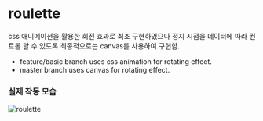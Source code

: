 # roulette

css 애니메이션을 활용한 회전 효과로 최초 구현하였으나 정지 시점을 데이터에 따라 컨트롤 할 수 있도록 최종적으로는 canvas를 사용하여 구현함.

- feature/basic branch uses css animation for rotating effect.
- master branch uses canvas for rotating effect.

### 실제 작동 모습

![roulette](https://user-images.githubusercontent.com/59796421/115878462-8bea6f00-a483-11eb-9ee5-c738ed1dc095.gif)

